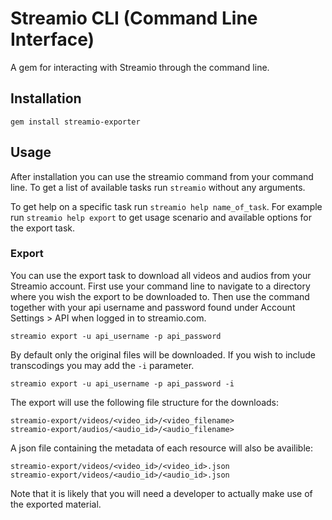 # Streamio CLI (Command Line Interface)

A gem for interacting with Streamio through the command line.

## Installation

    gem install streamio-exporter

## Usage

After installation you can use the streamio command from your
command line. To get a list of available tasks run `streamio` without
any arguments.

To get help on a specific task run `streamio help name_of_task`.
For example run `streamio help export` to get usage scenario
and available options for the export task.

### Export

You can use the export task to download all videos and audios
from your Streamio account. First use your command line to navigate
to a directory where you wish the export to be downloaded to.
Then use the command together with your api username and password
found under Account Settings > API when logged in to streamio.com.

    streamio export -u api_username -p api_password

By default only the original files will be downloaded. If you
wish to include transcodings you may add the `-i` parameter.

    streamio export -u api_username -p api_password -i

The export will use the following file structure for the downloads:

    streamio-export/videos/<video_id>/<video_filename>
    streamio-export/audios/<audio_id>/<audio_filename>

A json file containing the metadata of each resource will also
be availible:

    streamio-export/videos/<video_id>/<video_id>.json
    streamio-export/videos/<audio_id>/<audio_id>.json

Note that it is likely that you will need a developer to actually
make use of the exported material.
